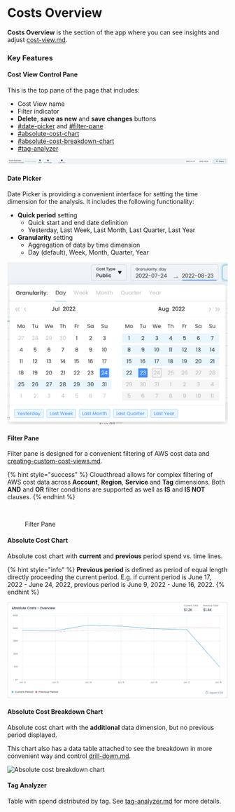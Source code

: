 # Costs Overview

**Costs Overview** is the section of the app where you can see insights and adjust [cost-view.md](cost-view.md "mention").

### Key Features

#### Cost View Control Pane

This is the top pane of the page that includes:

* Cost View name
* Filter indicator
* **Delete**, **save as new** and **save changes** buttons
* [#date-picker](costs-overview.md#date-picker "mention") and [#filter-pane](costs-overview.md#filter-pane "mention")
* [#absolute-cost-chart](costs-overview.md#absolute-cost-chart "mention")
* [#absolute-cost-breakdown-chart](costs-overview.md#absolute-cost-breakdown-chart "mention")
* [#tag-analyzer](costs-overview.md#tag-analyzer "mention")

![Cost View Control Pane](<../../.gitbook/assets/image (22).png>)

#### Date Picker

Date Picker is providing a convenient interface for setting the time dimension for the analysis. It includes the following functionality:

* **Quick period** setting
  * Quick start and end date definition
  * Yesterday, Last Week, Last Month, Last Quarter, Last Year
* **Granularity** setting
  * Aggregation of data by time dimension
  * Day (default), Week, Month, Quarter, Year

![Date Picker](<../../.gitbook/assets/image (12).png>)

#### Filter Pane

Filter pane is designed for a convenient filtering of AWS cost data and [creating-custom-cost-views.md](../../guides/creating-custom-cost-views.md "mention").

{% hint style="success" %}
Cloudthread allows for complex filtering of AWS cost data across **Account**, **Region**, **Service** and **Tag** dimensions. Both **AND** and **OR** filter conditions are supported as well as **IS** and **IS NOT** clauses.
{% endhint %}

<figure><img src="../../.gitbook/assets/Screen Cast 2022-08-24 at 8.53.48 PM.gif" alt=""><figcaption><p>Filter Pane</p></figcaption></figure>

#### Absolute Cost Chart

Absolute cost chart with **current** and **previous** period spend vs. time lines.

{% hint style="info" %}
**Previous period** is defined as period of equal length directly proceeding the current period. E.g. if current period is June 17, 2022 - June 24, 2022, previous period is June 9, 2022 - June 16, 2022.
{% endhint %}

![Absolute Cost Chart](<../../.gitbook/assets/image (15).png>)

#### Absolute Cost Breakdown Chart

Absolute cost chart with the **additional** data dimension, but no previous period displayed.

This chart also has a data table attached to see the breakdown in more convenient way and control [drill-down.md](drill-down.md "mention").

![Absolute cost breakdown chart](<../../.gitbook/assets/Screen Cast 2022-05-03 at 8.23.21 PM.gif>)

#### Tag Analyzer

Table with spend distributed by tag. See [tag-analyzer.md](tag-analyzer.md "mention") for more details.
